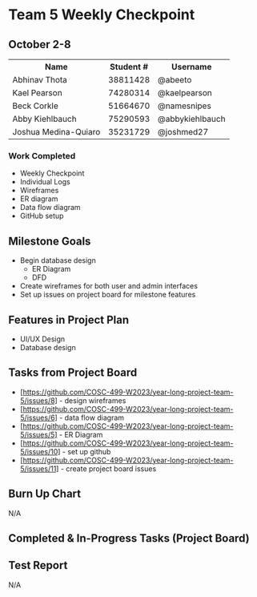 # Team 5 Weekly Checkpoint
## October 2-8
<table>
  <tr><th>Name</th><th>Student #</th><th>Username</th></tr>
  <tr><td>Abhinav Thota</td><td>38811428</td><td>@abeeto</td></tr>
  <tr><td>Kael Pearson</td><td>74280314</td><td>@kaelpearson</td></tr>
  <tr><td>Beck Corkle</td><td>51664670</td><td>@namesnipes</td></tr>
  <tr><td>Abby Kiehlbauch</td><td>75290593</td><td>@abbykiehlbauch</td></tr>
  <tr><td>Joshua Medina-Quiaro</td><td>35231729</td><td>@joshmed27</td></tr>
</table>

### Work Completed
- Weekly Checkpoint
- Individual Logs
- Wireframes
- ER diagram
- Data flow diagram
- GitHub setup

## Milestone Goals
- Begin database design
    - ER Diagram
    - DFD
- Create wireframes for both user and admin interfaces
- Set up issues on project board for milestone features

## Features in Project Plan
- UI/UX Design
- Database design

## Tasks from Project Board
- [https://github.com/COSC-499-W2023/year-long-project-team-5/issues/8] - design wireframes
- [https://github.com/COSC-499-W2023/year-long-project-team-5/issues/6] - data flow diagram
- [https://github.com/COSC-499-W2023/year-long-project-team-5/issues/5] - ER Diagram
- [https://github.com/COSC-499-W2023/year-long-project-team-5/issues/10] - set up github
- [https://github.com/COSC-499-W2023/year-long-project-team-5/issues/11] - create project board issues

## Burn Up Chart
N/A

## Completed & In-Progress Tasks (Project Board)

  
## Test Report
N/A

